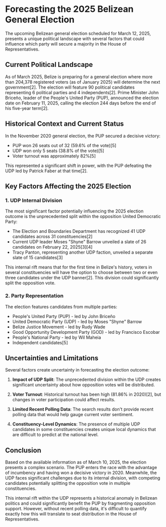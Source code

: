 # Forecasting the 2025 Belizean General Election

The upcoming Belizean general election scheduled for March 12, 2025, presents a unique political landscape with several factors that could influence which party will secure a majority in the House of Representatives.

## Current Political Landscape

As of March 2025, Belize is preparing for a general election where more than 204,378 registered voters (as of January 2025) will determine the next government[2]. The election will feature 90 political candidates representing 6 political parties and 4 independents[2]. Prime Minister John Briceño, leader of the People's United Party (PUP), announced the election date on February 11, 2025, calling the election 244 days before the end of his five-year term[2].

## Historical Context and Current Status

In the November 2020 general election, the PUP secured a decisive victory:
- PUP won 26 seats out of 32 (59.6% of the vote)[5]
- UDP won only 5 seats (38.8% of the vote)[5]
- Voter turnout was approximately 82%[5]

This represented a significant shift in power, with the PUP defeating the UDP led by Patrick Faber at that time[2].

## Key Factors Affecting the 2025 Election

### 1. UDP Internal Division

The most significant factor potentially influencing the 2025 election outcome is the unprecedented split within the opposition United Democratic Party:

- The Election and Boundaries Department has recognized 41 UDP candidates across 31 constituencies[2]
- Current UDP leader Moses "Shyne" Barrow unveiled a slate of 26 candidates on February 22, 2025[3][4]
- Tracy Panton, representing another UDP faction, unveiled a separate slate of 15 candidates[3]

This internal rift means that for the first time in Belize's history, voters in several constituencies will have the option to choose between two or even three candidates under the UDP banner[2]. This division could significantly split the opposition vote.

### 2. Party Representation

The election features candidates from multiple parties:
- People's United Party (PUP) - led by John Briceño
- United Democratic Party (UDP) - led by Moses "Shyne" Barrow
- Belize Justice Movement - led by Rudy Wade
- Good Opportunity Development Party (GOD) - led by Francisco Escobar
- People's National Party - led by Wil Maheia
- Independent candidates[5]

## Uncertainties and Limitations

Several factors create uncertainty in forecasting the election outcome:

1. **Impact of UDP Split**: The unprecedented division within the UDP creates significant uncertainty about how opposition votes will be distributed.

2. **Voter Turnout**: Historical turnout has been high (81.86% in 2020)[2], but changes in voter participation could affect results.

3. **Limited Recent Polling Data**: The search results don't provide recent polling data that would help gauge current voter sentiment.

4. **Constituency-Level Dynamics**: The presence of multiple UDP candidates in some constituencies creates unique local dynamics that are difficult to predict at the national level.

## Conclusion

Based on the available information as of March 10, 2025, the election presents a complex scenario. The PUP enters the race with the advantage of incumbency and having won a decisive victory in 2020. Meanwhile, the UDP faces significant challenges due to its internal division, with competing candidates potentially splitting the opposition vote in multiple constituencies.

This internal rift within the UDP represents a historical anomaly in Belizean politics and could significantly benefit the PUP by fragmenting opposition support. However, without recent polling data, it's difficult to quantify exactly how this will translate to seat distribution in the House of Representatives.